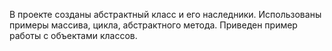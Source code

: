 В проекте созданы абстрактный класс и его наследники. Использованы примеры массива, цикла, абстрактного метода.
Приведен пример работы с объектами классов.